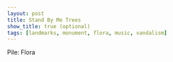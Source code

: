 ```yaml
---
layout: post
title: Stand By Me Trees
show_title: true (optional)
tags: [landmarks, monument, flora, music, vandalism]
---
```


Pile: Flora
